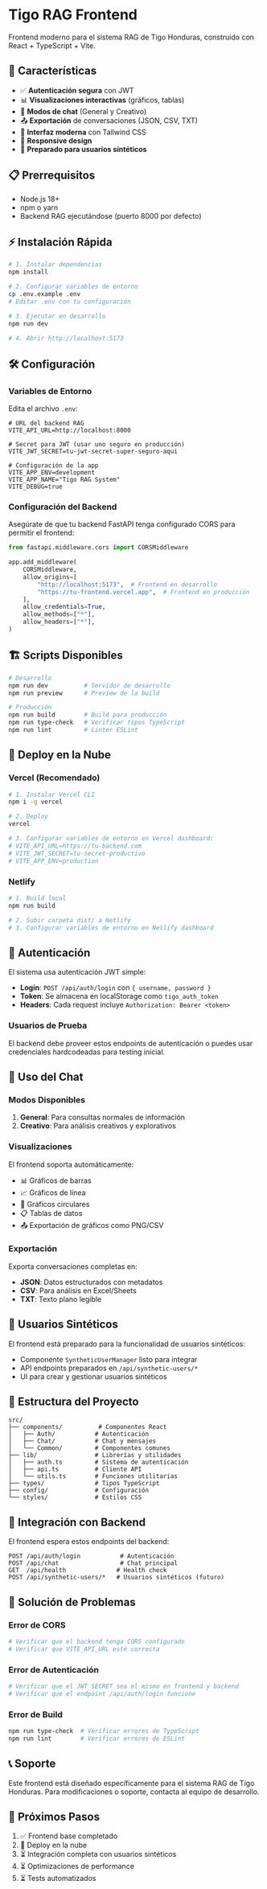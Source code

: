 # Tigo RAG Frontend

Frontend moderno para el sistema RAG de Tigo Honduras, construido con React + TypeScript + Vite.

## 🚀 Características

- ✅ **Autenticación segura** con JWT
- 📊 **Visualizaciones interactivas** (gráficos, tablas)
- 🎯 **Modos de chat** (General y Creativo)
- 📤 **Exportación** de conversaciones (JSON, CSV, TXT)
- 🎨 **Interfaz moderna** con Tailwind CSS
- 📱 **Responsive design**
- 🔐 **Preparado para usuarios sintéticos**

## 📋 Prerrequisitos

- Node.js 18+ 
- npm o yarn
- Backend RAG ejecutándose (puerto 8000 por defecto)

## ⚡ Instalación Rápida

```bash
# 1. Instalar dependencias
npm install

# 2. Configurar variables de entorno
cp .env.example .env
# Editar .env con tu configuración

# 3. Ejecutar en desarrollo
npm run dev

# 4. Abrir http://localhost:5173
```

## 🛠️ Configuración

### Variables de Entorno

Edita el archivo `.env`:

```env
# URL del backend RAG
VITE_API_URL=http://localhost:8000

# Secret para JWT (usar uno seguro en producción)
VITE_JWT_SECRET=tu-jwt-secret-super-seguro-aqui

# Configuración de la app
VITE_APP_ENV=development
VITE_APP_NAME="Tigo RAG System"
VITE_DEBUG=true
```

### Configuración del Backend

Asegúrate de que tu backend FastAPI tenga configurado CORS para permitir el frontend:

```python
from fastapi.middleware.cors import CORSMiddleware

app.add_middleware(
    CORSMiddleware,
    allow_origins=[
        "http://localhost:5173",  # Frontend en desarrollo
        "https://tu-frontend.vercel.app",  # Frontend en producción
    ],
    allow_credentials=True,
    allow_methods=["*"],
    allow_headers=["*"],
)
```

## 🏗️ Scripts Disponibles

```bash
# Desarrollo
npm run dev          # Servidor de desarrollo
npm run preview      # Preview de la build

# Producción
npm run build        # Build para producción
npm run type-check   # Verificar tipos TypeScript
npm run lint         # Linter ESLint
```

## 🚀 Deploy en la Nube

### Vercel (Recomendado)

```bash
# 1. Instalar Vercel CLI
npm i -g vercel

# 2. Deploy
vercel

# 3. Configurar variables de entorno en Vercel dashboard:
# VITE_API_URL=https://tu-backend.com
# VITE_JWT_SECRET=tu-secret-productivo
# VITE_APP_ENV=production
```

### Netlify

```bash
# 1. Build local
npm run build

# 2. Subir carpeta dist/ a Netlify
# 3. Configurar variables de entorno en Netlify dashboard
```

## 🔐 Autenticación

El sistema usa autenticación JWT simple:

- **Login**: `POST /api/auth/login` con `{ username, password }`
- **Token**: Se almacena en localStorage como `tigo_auth_token`
- **Headers**: Cada request incluye `Authorization: Bearer <token>`

### Usuarios de Prueba

El backend debe proveer estos endpoints de autenticación o puedes usar credenciales hardcodeadas para testing inicial.

## 💬 Uso del Chat

### Modos Disponibles

1. **General**: Para consultas normales de información
2. **Creativo**: Para análisis creativos y explorativos

### Visualizaciones

El frontend soporta automáticamente:

- 📊 Gráficos de barras
- 📈 Gráficos de línea  
- 🥧 Gráficos circulares
- 📋 Tablas de datos
- 📤 Exportación de gráficos como PNG/CSV

### Exportación

Exporta conversaciones completas en:

- **JSON**: Datos estructurados con metadatos
- **CSV**: Para análisis en Excel/Sheets
- **TXT**: Texto plano legible

## 🧪 Usuarios Sintéticos

El frontend está preparado para la funcionalidad de usuarios sintéticos:

- Componente `SyntheticUserManager` listo para integrar
- API endpoints preparados en `/api/synthetic-users/*`
- UI para crear y gestionar usuarios sintéticos

## 📁 Estructura del Proyecto

```
src/
├── components/          # Componentes React
│   ├── Auth/           # Autenticación
│   ├── Chat/           # Chat y mensajes
│   └── Common/         # Componentes comunes
├── lib/                # Librerías y utilidades
│   ├── auth.ts         # Sistema de autenticación
│   ├── api.ts          # Cliente API
│   └── utils.ts        # Funciones utilitarias
├── types/              # Tipos TypeScript
├── config/             # Configuración
└── styles/             # Estilos CSS
```

## 🤝 Integración con Backend

El frontend espera estos endpoints del backend:

```
POST /api/auth/login           # Autenticación
POST /api/chat                 # Chat principal
GET  /api/health              # Health check
POST /api/synthetic-users/*   # Usuarios sintéticos (futuro)
```

## 🐛 Solución de Problemas

### Error de CORS
```bash
# Verificar que el backend tenga CORS configurado
# Verificar que VITE_API_URL esté correcta
```

### Error de Autenticación
```bash
# Verificar que el JWT_SECRET sea el mismo en frontend y backend
# Verificar que el endpoint /api/auth/login funcione
```

### Error de Build
```bash
npm run type-check  # Verificar errores de TypeScript
npm run lint        # Verificar errores de ESLint
```

## 📞 Soporte

Este frontend está diseñado específicamente para el sistema RAG de Tigo Honduras. Para modificaciones o soporte, contacta al equipo de desarrollo.

## 🔄 Próximos Pasos

1. ✅ Frontend base completado
2. 🔄 Deploy en la nube
3. ⏳ Integración completa con usuarios sintéticos
4. ⏳ Optimizaciones de performance
5. ⏳ Tests automatizados
